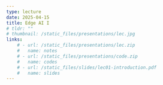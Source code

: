 ```yaml
---
type: lecture
date: 2025-04-15
title: Edge AI I
# tldr: ""
# thumbnail: /static_files/presentations/lec.jpg
links: 
    # - url: /static_files/presentations/lec.zip
    #   name: notes
    # - url: /static_files/presentations/code.zip
    #   name: codes
    # - url: /static_files/slides/lec01-introduction.pdf
    #   name: slides
---
```


